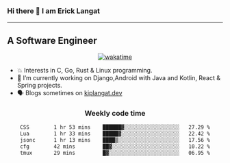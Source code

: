 ### Hi there 👋 I am Erick Langat
---
## A Software Engineer

<div align="center">
  
[![wakatime](https://wakatime.com/badge/user/55eadf42-c1c5-4930-b153-72952ac5ca5c.svg)](https://wakatime.com/@55eadf42-c1c5-4930-b153-72952ac5ca5c)

</div>

<!--
**elkiplangat/elkiplangat** is a ✨ _special_ ✨ repository because its `README.md` (this file) appears on your GitHub profile.

Here are some ideas to get you started:

- 🔭 I’m currently working on ...
- 🌱 I’m currently learning ...
- 👯 I’m looking to collaborate on ...
- 🤔 I’m looking for help with ...
- 💬 Ask me about ...
- 📫 How to reach me: ...
- 😄 Pronouns: ...
- ⚡ Fun fact: ...
-->
- 💥 Interests in C, Go, Rust & Linux programming. 
- 🔭 I’m currently working on Django,Android with Java and Kotlin, React & Spring projects.
-  🗣️ Blogs sometimes on [kiplangat.dev](https://kiplangat.dev)

<div align="center">
  <h3> Weekly code time </h3>

<!--START_SECTION:waka-->

```txt
CSS        1 hr 53 mins    ██████▓░░░░░░░░░░░░░░░░░░   27.29 %
Lua        1 hr 33 mins    █████▓░░░░░░░░░░░░░░░░░░░   22.42 %
jsonc      1 hr 13 mins    ████▒░░░░░░░░░░░░░░░░░░░░   17.56 %
cfg        42 mins         ██▓░░░░░░░░░░░░░░░░░░░░░░   10.22 %
tmux       29 mins         █▓░░░░░░░░░░░░░░░░░░░░░░░   06.95 %
```

<!--END_SECTION:waka-->

</div>
